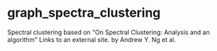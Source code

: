 # graph_spectra_clustering
Spectral clustering based on "On Spectral Clustering: Analysis and an algorithm" Links to an external site. by Andrew Y. Ng et al.

